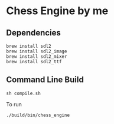 # Chess Engine by me

## Dependencies

```
brew install sdl2
brew install sdl2_image
brew install sdl2_mixer
brew install sdl2_ttf
```

## Command Line Build

```
sh compile.sh
```

To run

```
./build/bin/chess_engine
```
